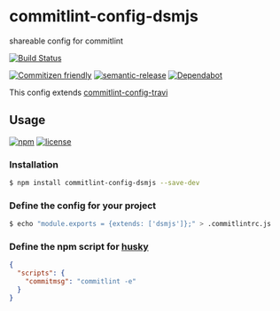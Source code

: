 # commitlint-config-dsmjs

shareable config for commitlint

<!--status-badges start -->

[![Build Status](https://img.shields.io/travis/com/dsmjs/commitlint-config-dsmjs.svg?style=flat&branch=master)](https://travis-ci.com/dsmjs/commitlint-config-dsmjs)

<!--status-badges end -->

<!--contribution-badges start -->

[![Commitizen friendly](https://img.shields.io/badge/commitizen-friendly-brightgreen.svg)](http://commitizen.github.io/cz-cli/)
[![semantic-release](https://img.shields.io/badge/%20%20%F0%9F%93%A6%F0%9F%9A%80-semantic--release-e10079.svg)](https://github.com/semantic-release/semantic-release)
[![Dependabot][dependabot-badge]][dependabot-link]

<!--contribution-badges end -->

This config extends [commitlint-config-travi](https://github.com/travi/commitlint-config-travi)

## Usage

<!--consumer-badges start -->

[![npm](https://img.shields.io/npm/v/commitlint-config-dsmjs.svg?maxAge=2592000)](https://www.npmjs.com/package/commitlint-config-dsmjs)
[![license](https://img.shields.io/github/license/dsmjs/commitlint-config-dsmjs.svg)](LICENSE)

<!--consumer-badges end -->

### Installation

```sh
$ npm install commitlint-config-dsmjs --save-dev
```

### Define the config for your project

```sh
$ echo "module.exports = {extends: ['dsmjs']};" > .commitlintrc.js
```

### Define the npm script for [husky](https://github.com/typicode/husky)

```json
{
  "scripts": {
    "commitmsg": "commitlint -e"
  }
}
```

[dependabot-link]: https://dependabot.com/

[dependabot-badge]: https://badgen.net/dependabot/dsmjs/commitlint-config-dsmjs/?icon=dependabot
